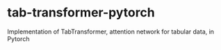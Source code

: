 # tab-transformer-pytorch
Implementation of TabTransformer, attention network for tabular data, in Pytorch

